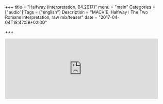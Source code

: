 +++
title = "Halfway (interpretation, 04.2017)"
menu = "main"
Categories = ["audio"]
Tags = ["english"]
Description = "MACVIE, Halfway ǀ  The Two Romans interpretation, raw mix/teaser"
date = "2017-04-04T18:47:59+02:00"

+++

<iframe width="100%" height="200" scrolling="no" frameborder="no" src="https://w.soundcloud.com/player/?url=https%3A//api.soundcloud.com/tracks/314785700&amp;auto_play=false&amp;hide_related=false&amp;show_comments=true&amp;show_user=true&amp;show_reposts=false&amp;visual=true"></iframe>
